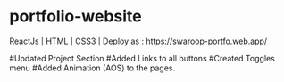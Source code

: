 # portfolio-website
ReactJs | HTML | CSS3 | Deploy as : https://swaroop-portfo.web.app/

#Updated Project Section
#Added Links to all buttons
#Created Toggles menu
#Added Animation (AOS) to the pages.

